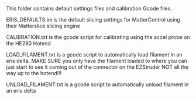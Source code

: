 This folder contains default settings files and calibration Gcode files.

ERIS_DEFAULTS.ini is the default slicing settings for MatterControl using
their Matterslice slicing engine

CALIBRATION.txt is the gcode script for calibrating using the accel probe
on the HE280 Hotend

LOAD_FILAMENT.txt is a gcode script to automatically load filament
in an eris delta.  MAKE SURE you only have the filament loaded to where you
can just start to see it coming out of the connector on the EZStruder NOT 
all the way up to the hotend!!!

UNLOAD_FILAMENT.txt is a gcode script to automatically unload filament
in an eris delta